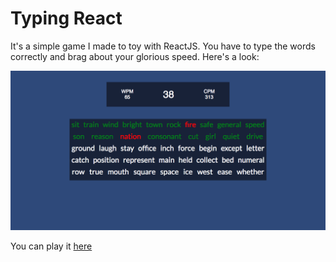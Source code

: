 # Typing React

It's a simple game I made to toy with ReactJS. You have to type the 
words correctly and brag about your glorious speed. Here's a look:

![Ooops](img/game.png)

You can play it [here](https://paulombcosta.github.io/react-typing-game/)
